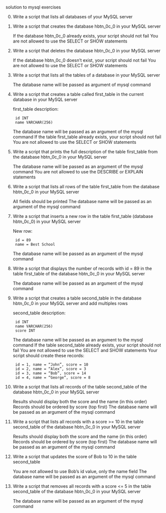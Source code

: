 solution to mysql exercises

0. Write a script that lists all databases of your MySQL server

1. Write a script that creates the database hbtn_0c_0 in your MySQL server

	If the database hbtn_0c_0 already exists, your script should not fail
	You are not allowed to use the SELECT or SHOW statements

2. Write a script that deletes the database hbtn_0c_0 in your MySQL server

	If the database hbtn_0c_0 doesn’t exist, your script should not fail
	You are not allowed to use the SELECT or SHOW statements

3. Write a script that lists all the tables of a database in your MySQL server

	The database name will be passed as argument of mysql command

4. Write a script that creates a table called first_table in the current database in your MySQL server

	first_table description:

		id INT
		name VARCHAR(256)

	The database name will be passed as an argument of the mysql command
	If the table first_table already exists, your script should not fail
	You are not allowed to use the SELECT or SHOW statements

5. Write a script that prints the full description of the table first_table from the database hbtn_0c_0 in your MySQL server

	The database name will be passed as an argument of the mysql command
	You are not allowed to use the DESCRIBE or EXPLAIN statements

6. Write a script that lists all rows of the table first_table from the database hbtn_0c_0 in your MySQL server

	All fields should be printed
	The database name will be passed as an argument of the mysql command

7. Write a script that inserts a new row in the table first_table (database hbtn_0c_0) in your MySQL server

	New row:

		id = 89
		name = Best School
	The database name will be passed as an argument of the mysql command

8. Write a script that displays the number of records with id = 89 in the table first_table of the database hbtn_0c_0 in your MySQL server

	The database name will be passed as an argument of the mysql command

9. Write a script that creates a table second_table in the database hbtn_0c_0 in your MySQL server and add multiples rows

	second_table description:
		
		id INT
		name VARCHAR(256)
		score INT
	
	The database name will be passed as an argument to the mysql command
	If the table second_table already exists, your script should not fail
	You are not allowed to use the SELECT and SHOW statements
	Your script should create these records:

		id = 1, name = “John”, score = 10
		id = 2, name = “Alex”, score = 3
		id = 3, name = “Bob”, score = 14
		id = 4, name = “George”, score = 8

10. Write a script that lists all records of the table second_table of the database hbtn_0c_0 in your MySQL server

	Results should display both the score and the name (in this order)
	Records should be ordered by score (top first)
	The database name will be passed as an argument of the mysql command

11. Write a script that lists all records with a score >= 10 in the table second_table of the database hbtn_0c_0 in your MySQL server

	Results should display both the score and the name (in this order)
	Records should be ordered by score (top first)
	The database name will be passed as an argument of the mysql command

12. Write a script that updates the score of Bob to 10 in the table second_table

	You are not allowed to use Bob’s id value, only the name field
	The database name will be passed as an argument of the mysql command

13. Write a script that removes all records with a score <= 5 in the table second_table of the database hbtn_0c_0 in your MySQL server

	The database name will be passed as an argument of the mysql command

